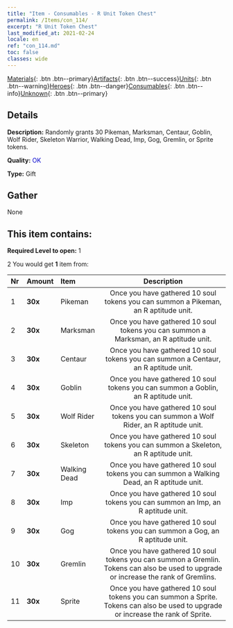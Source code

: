 ```yaml
---
title: "Item - Consumables - R Unit Token Chest"
permalink: /Items/con_114/
excerpt: "R Unit Token Chest"
last_modified_at: 2021-02-24
locale: en
ref: "con_114.md"
toc: false
classes: wide
---
```

 [Materials](/Items/){: .btn .btn--primary}[Artifacts](/Items/Artifacts/){: .btn .btn--success}[Units](/Items/Units/){: .btn .btn--warning}[Heroes](/Items/Heroes/){: .btn .btn--danger}[Consumables](/Items/Consumables/){: .btn .btn--info}[Unknown](/Items/Unknown/){: .btn .btn--primary}

## Details
 **Description:** Randomly grants 30 Pikeman, Marksman, Centaur, Goblin, Wolf Rider, Skeleton Warrior, Walking Dead, Imp, Gog, Gremlin, or Sprite tokens.

 **Quality:** <span style="color: #0000CD">OK</span>

 **Type:** Gift

## Gather

  None

## This item contains:

 **Required Level to open:** 1

 2 You would get **1** item  from:

  | Nr | Amount |     Item    | Description |
  |:---|:-------|:------------|:-----------:|
  | 1 |  **30x** | Pikeman | Once you have gathered 10 soul tokens you can summon a Pikeman, an R aptitude unit.  | 
  | 2 |  **30x** | Marksman | Once you have gathered 10 soul tokens you can summon a Marksman, an R aptitude unit.  | 
  | 3 |  **30x** | Centaur | Once you have gathered 10 soul tokens you can summon a Centaur, an R aptitude unit.  | 
  | 4 |  **30x** | Goblin | Once you have gathered 10 soul tokens you can summon a Goblin, an R aptitude unit.  | 
  | 5 |  **30x** | Wolf Rider | Once you have gathered 10 soul tokens you can summon a Wolf Rider, an R aptitude unit.  | 
  | 6 |  **30x** | Skeleton | Once you have gathered 10 soul tokens you can summon a Skeleton, an R aptitude unit.  | 
  | 7 |  **30x** | Walking Dead | Once you have gathered 10 soul tokens you can summon a Walking Dead, an R aptitude unit.  | 
  | 8 |  **30x** | Imp | Once you have gathered 10 soul tokens you can summon an Imp, an R aptitude unit.  | 
  | 9 |  **30x** | Gog | Once you have gathered 10 soul tokens you can summon a Gog, an R aptitude unit.  | 
  | 10 |  **30x** | Gremlin | Once you have gathered 10 soul tokens you can summon a Gremlin. Tokens can also be used to upgrade or increase the rank of Gremlins.  | 
  | 11 |  **30x** | Sprite | Once you have gathered 10 soul tokens you can summon a Sprite. Tokens can also be used to upgrade or increase the rank of Sprite.  | 
